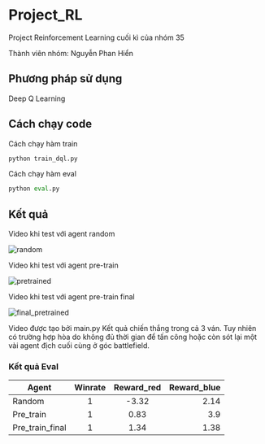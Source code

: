 # Project_RL

Project Reinforcement Learning cuối kì của nhóm 35

Thành viên nhóm: Nguyễn Phan Hiển

## Phương pháp sử dụng
Deep Q Learning

## Cách chạy code
Cách chạy hàm train
```Python
python train_dql.py
```
Cách chạy hàm eval
```Python
python eval.py
```

## Kết quả
Video khi test với agent random

![random](https://github.com/user-attachments/assets/480ae032-0b36-4a6b-ac98-a24efb6472f6)

Video khi test với agent pre-train

![pretrained](https://github.com/user-attachments/assets/4c0e13e2-50ea-4c58-98aa-cccf96e20e6e)

Video khi test với agent pre-train final

![final_pretrained](https://github.com/user-attachments/assets/b97db9fc-5bb5-4b86-b874-35a9e92c55c0)

Video được tạo bởi main.py
Kết quả chiến thắng trong cả 3 ván. Tuy nhiên có trường hợp hòa do không đủ thời gian để tấn công hoặc còn sót lại một vài agent địch cuối cùng ở góc battlefield.

### Kết quả Eval

| Agent           | Winrate       | Reward_red | Reward_blue |
| ----------------|:-------------:|:----------:|------------:|
| Random          | 1             |   -3.32    |    2.14     |
| Pre_train       | 1             |    0.83    |    3.9      |
| Pre_train_final | 1             |    1.34    |    1.38     |
